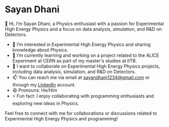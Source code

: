 # Sayan Dhani
👋 Hi, I’m Sayan Dhani, a Physics enthusiast with a passion for Experimental High Energy Physics and a focus on data analysis, simulation, and R&D on Detectors.

- 👀 I’m interested in Experimental High Energy Physics and sharing knowledge about Physics.
- 🌱 I’m currently learning and working on a project related to the ALICE Experiment at CERN as part of my master's studies at IITB.
- 💼 I want to collaborate on Experimental High Energy Physics projects, including data analysis, simulation, and R&D on Detectors.
- 📫 You can reach me via email at sayandhani1234@gmail.com or through my [LinkedIn](https://www.linkedin.com/in/sayan-dhani)
 account.
- 😄 Pronouns: He/Him
- ⚡ Fun fact: I enjoy collaborating with programming enthusiasts and exploring new ideas in Physics.

Feel free to connect with me for collaborations or discussions related to Experimental High Energy Physics and programming!

